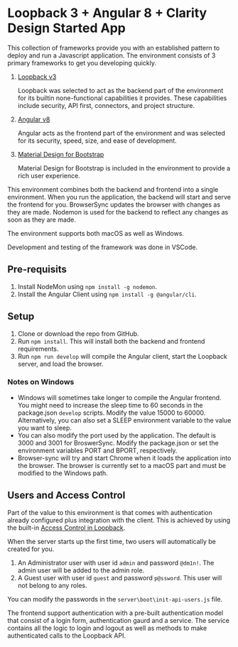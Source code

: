 # Loopback 3 + Angular 8 + Clarity Design Started App

This collection of frameworks provide you with an established pattern to deploy and run a Javascript application.  The environment consists of 3 primary frameworks to get you developing quickly.

1. [Loopback v3](https://loopback.io/lb3)

    Loopback was selected to act as the backend part of the environment for its builtin none-functional capabilities it provides.  These capabilities include security, API first, connectors, and project structure.

2. [Angular v8](https://angular.io/)

    Angular acts as the frontend part of the environment and was selected for its security, speed, size, and ease of development.

3. [Material Design for Bootstrap](https://mdbootstrap.com/docs/angular/)

    Material Design for Bootstrap is included in the environment to provide a rich user experience.

This environment combines both the backend and frontend into a single environment.  When you run the application, the backend will start and serve the frontend for you.  BrowserSync updates the browser with changes as they are made.  Nodemon is used for the backend to reflect any changes as soon as they are made.

The environment supports both macOS as well as Windows.

Development and testing of the framework was done in VSCode.

## Pre-requisits

1. Install NodeMon using `npm install -g nodemon`.
2. Install the Angular Client using `npm install -g @angular/cli`.

## Setup

1. Clone or download the repo from GitHub.
2. Run `npm install`.  This will install both the backend and frontend requirements.
3. Run `npm run develop` will compile the Angular client, start the Loopback server, and load the browser.

### Notes on Windows

* Windows will sometimes take longer to compile the Angular frontend.  You might need to increase the sleep time to 60 seconds in the package.json `develop` scripts.  Modify the value 15000 to 60000.  Alternatively, you can also set a SLEEP environment variable to the value you want to sleep.
* You can also modify the port used by the application.  The default is 3000 and 3001 for BroswerSync.  Modify the package.json or set the environment variables PORT and BPORT, respectively.
* Browser-sync will try and start Chrome when it loads the application into the browser.  The browser is currently set to a macOS part and must be modified to the Windows path.

## Users and Access Control

Part of the value to this environment is that comes with authentication already configured plus integration with the client.  This is achieved by using the built-in [Access Control in Loopback](https://loopback.io/doc/en/lb3/Authentication-authorization-and-permissions.html).  

When the server starts up the first time, two users will automatically be created for you.

1. An Administrator user with user id `admin` and password `@dm1n!`.  The admin user will be added to the admin role.
2. A Guest user with user id `guest` and password `p@ssword`.  This user will not belong to any roles.

You can modify the passwords in the `server\boot\init-api-users.js` file.

The frontend support authentication with a pre-built authentication model that consist of a login form, authentication gaurd and a service.  The service contains all the logic to login and logout as well as methods to make authenticated calls to the Loopback API.

